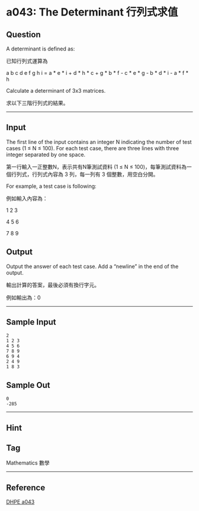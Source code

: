 # a043: The Determinant 行列式求值

## Question
A determinant is defined as:

已知行列式運算為

 

a	b	c
d	e	f
g	h	i
= a * e * i + d * h * c + g * b * f - c * e * g - b * d * i - a * f * h

Calculate a determinant of 3x3 matrices.

求以下三階行列式的結果。

---

## Input
The first line of the input contains an integer N indicating the number of test cases (1 ≤ N ≤ 100). For each test case, there are three lines with three integer separated by one space.

 

第一行輸入一正整數N，表示共有N筆測試資料 (1 ≤ N ≤ 100)，每筆測試資料為一個行列式，行列式內容為 3 列，每一列有 3 個整數，用空白分開。

For example, a test case is following:

例如輸入內容為：

1 2 3

4 5 6

7 8 9

## Output
Output the answer of each test case. Add a “newline” in the end of the output.

輸出計算的答案，最後必須有換行字元。

例如輸出為：0

---

## Sample Input
```
2
1 2 3 
4 5 6 
7 8 9
6 9 4
2 4 9
1 8 3
```

## Sample Out
```
0
-285
```

---

## Hint

## Tag
Mathematics 數學

---
## Reference
[DHPE a043](http://134.208.12.72/ShowProblem?problemid=a043)